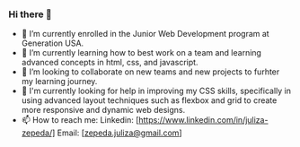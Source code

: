 ### Hi there 👋

<!--
**Julizajz/Julizajz** is a ✨ _special_ ✨ repository because its `README.md` (this file) appears on your GitHub profile.

Here are some ideas to get you started:

- 🔭 I’m currently a student in a Junior Web Development bootcampt
- 🌱 I’m currently learning ...
- 👯 I’m looking to collaborate on ...
- 🤔 I’m looking for help with ...
- 💬 Ask me about ...
- 📫 How to reach me: ...
- 😄 Pronouns: ...
- ⚡ Fun fact: ...
-->
- 🔭 I’m currently enrolled in the Junior Web Development program at Generation USA.
- 🌱 I’m currently learning how to best work on a team and learning advanced concepts in html, css, and javascript. 
- 👯 I’m looking to collaborate on new teams and new projects to furhter my learning journey. 
- 🤔 I'm currently looking for help in improving my CSS skills, specifically in using advanced layout techniques such as flexbox and grid to create more responsive and         dynamic web designs. 
- 📫 How to reach me: Linkedin: [https://www.linkedin.com/in/juliza-zepeda/] Email: [zepeda.juliza@gmail.com]
